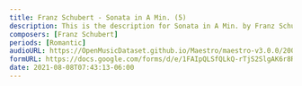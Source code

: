```yaml
---
title: Franz Schubert - Sonata in A Min. (5)
description: This is the description for Sonata in A Min. by Franz Schubert
composers: [Franz Schubert]
periods: [Romantic]
audioURL: https://OpenMusicDataset.github.io/Maestro/maestro-v3.0.0/2006/MIDI-Unprocessed_23_R2_2006_01_ORIG_MID--AUDIO_23_R2_2006_01_Track01_wav.midi
formURL: https://docs.google.com/forms/d/e/1FAIpQLSfQLkQ-rTjS2SlgAK6r8RnSDNM8p4UIVaH3toLCvUiNRJ0LSw/viewform
date: 2021-08-08T07:43:13-06:00
---
```

